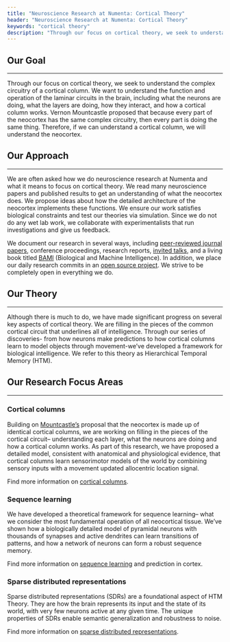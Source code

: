 ```yaml
---
title: "Neuroscience Research at Numenta: Cortical Theory"
header: "Neuroscience Research at Numenta: Cortical Theory"
keywords: "cortical theory"
description: "Through our focus on cortical theory, we seek to understand the cortical column. We do this by reading papers, proposing ideas, and testing them via simulation. We document our work in several ways, such as papers and invited talks. Our main research focus areas are cortical columns, sequence learning, and SDRs."
---
```


## Our Goal
___
<span style="margin-left: 0pt; display: inline">Through our focus on cortical theory, we seek to understand the complex circuitry of a cortical column. We want to understand the function and operation of the laminar circuits in the brain, including what the neurons are doing, what the layers are doing, how they interact, and how a cortical column works.  </span>
Vernon Mountcastle proposed that because every part of the neocortex has the same complex circuitry, then every part is doing the same thing.  Therefore, if we can understand a cortical column, we will understand the neocortex.  

## Our Approach
___
We are often asked how we do neuroscience research at Numenta and what it means to focus on cortical theory. We read many neuroscience papers and published results to get an understanding of what the neocortex does. We propose ideas about how the detailed architecture of the neocortex implements these functions. We ensure our work satisfies biological constraints and test our theories via simulation. Since we do not do any wet lab work, we collaborate with experimentalists that run investigations and give us feedback.

We document our research in several ways, including [peer-reviewed journal papers](/resources/papers-videos-and-more/), conference proceedings, research reports, [invited talks](/events/), and a living book titled [BAMI](/resources/biological-and-machine-intelligence/) (Biological and Machine Intelligence). In addition, we place our daily research commits in an [open source project](http://numenta.org/). We strive to be completely open in everything we do.

## Our Theory
___
Although there is much to do, we have made significant progress on several key aspects of cortical theory. We are filling in the pieces of the common cortical circuit that underlines all of intelligence.  Through our series of discoveries- from how neurons make predictions to how cortical columns learn to model objects through movement-we’ve developed a framework for biological intelligence. We refer to this theory as Hierarchical Temporal Memory (HTM).

## Our Research Focus Areas
___

### Cortical columns
Building on [Mountcastle’s](https://en.wikipedia.org/wiki/Vernon_Benjamin_Mountcastle) proposal that the neocortex is made up of identical cortical columns, we are working on filling in the pieces of the cortical circuit– understanding each layer, what the neurons are doing and how a cortical column works. As part of this research, we have proposed a detailed model, consistent with anatomical and physiological evidence, that cortical columns learn sensorimotor models of the world by combining sensory inputs with a movement updated allocentric location signal.

Find more information on [cortical columns](/neuroscience-research/cortical-theory/cortical-columns).

### Sequence learning
We have developed a theoretical framework for sequence learning– what we consider the most fundamental operation of all neocortical tissue.  We’ve shown how a biologically detailed model of pyramidal neurons with thousands of synapses and active dendrites can learn transitions of patterns, and how a network of neurons can form a robust sequence memory.

Find more information on [sequence learning](/neuroscience-research/cortical-theory/sequence-learning) and prediction in cortex.

### Sparse distributed representations
Sparse distributed representations (SDRs) are a foundational aspect of HTM Theory.  They are how the brain represents its input and the state of its world, with very few neurons active at any given time. The unique properties of SDRs enable semantic generalization and robustness to noise.

Find more information on [sparse distributed representations](/neuroscience-research/cortical-theory/sparse-distributed-representations).
